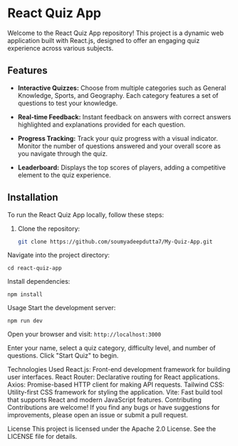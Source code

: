 # React Quiz App

Welcome to the React Quiz App repository! This project is a dynamic web application built with React.js, designed to offer an engaging quiz experience across various subjects.

## Features

- **Interactive Quizzes:** Choose from multiple categories such as General Knowledge, Sports, and Geography. Each category features a set of questions to test your knowledge.
  
- **Real-time Feedback:** Instant feedback on answers with correct answers highlighted and explanations provided for each question.
  
- **Progress Tracking:** Track your quiz progress with a visual indicator. Monitor the number of questions answered and your overall score as you navigate through the quiz.
  
- **Leaderboard:** Displays the top scores of players, adding a competitive element to the quiz experience.


## Installation

To run the React Quiz App locally, follow these steps:

1. Clone the repository:

   ```bash
   git clone https://github.com/soumyadeepdutta7/My-Quiz-App.git

Navigate into the project directory:

```cd react-quiz-app```

Install dependencies:

```npm install```

Usage
Start the development server:

```npm run dev```

Open your browser and visit:
```http://localhost:3000```

Enter your name, select a quiz category, difficulty level, and number of questions. Click "Start Quiz" to begin.

Technologies Used
React.js: Front-end development framework for building user interfaces.
React Router: Declarative routing for React applications.
Axios: Promise-based HTTP client for making API requests.
Tailwind CSS: Utility-first CSS framework for styling the application.
Vite: Fast build tool that supports React and modern JavaScript features.
Contributing
Contributions are welcome! If you find any bugs or have suggestions for improvements, please open an issue or submit a pull request.

License
This project is licensed under the Apache 2.0 License. See the LICENSE file for details.
